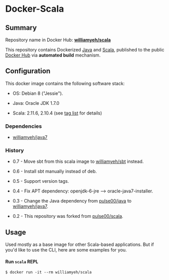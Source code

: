 Docker-Scala
============

## Summary

Repository name in Docker Hub: **[williamyeh/scala](https://registry.hub.docker.com/u/williamyeh/scala/)**

This repository contains Dockerized [Java](https://www.java.com/) and [Scala](http://www.scala-lang.org), published to the public [Docker Hub](https://registry.hub.docker.com/) via **automated build** mechanism.



## Configuration

This docker image contains the following software stack:

- OS: Debian 8 ("Jessie").

- Java: Oracle JDK 1.7.0

- Scala: 2.11.6, 2.10.4 (see [tag list](https://registry.hub.docker.com/u/williamyeh/scala/tags/manage/) for details)



### Dependencies

* [williamyeh/java7](https://github.com/William-Yeh/docker-java7)


### History

* 0.7 - Move sbt from this scala image to [williamyeh/sbt](https://registry.hub.docker.com/u/williamyeh/sbt/) instead.

* 0.6 - Install sbt manually instead of deb.

* 0.5 - Support version tags.

* 0.4 - Fix APT dependency: openjdk-6-jre --> oracle-java7-installer.

* 0.3 - Change the Java dependency from [pulse00/java](https://github.com/dubture-dockerfiles/java) to [williamyeh/java7](https://github.com/William-Yeh/docker-java7).

* 0.2 - This repository was forked from [pulse00/scala](https://registry.hub.docker.com/u/pulse00/scala/).




## Usage

Used mostly as a base image for other Scala-based applications. But if you'd like to use the CLI, here are some examples for you.


#### Run `scala` REPL

```
$ docker run -it --rm williamyeh/scala
```
